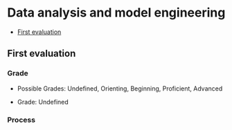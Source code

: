 # Data analysis and model engineering

<!-- TOC START min:2 max:3 link:true asterisk:false update:true -->
- [First evaluation](#first-evaluation)
<!-- TOC END -->

## First evaluation

### Grade
- Possible Grades: Undefined, Orienting, Beginning, Proficient, Advanced

- Grade: Undefined

### Process
